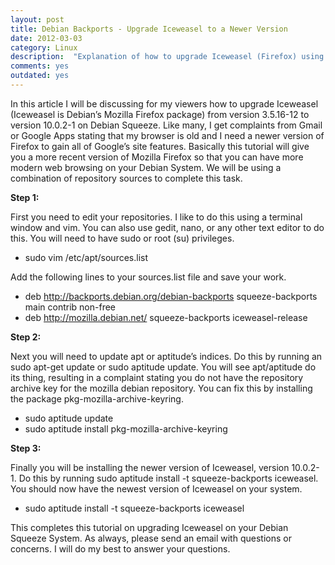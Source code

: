 ```yaml
---
layout: post
title: Debian Backports - Upgrade Iceweasel to a Newer Version
date: 2012-03-03
category: Linux
description:  "Explanation of how to upgrade Iceweasel (Firefox) using the Debian Backport mirrors.  Good example of how to use the Debian Backports for any other type of software upgrade, in any release of Debian."
comments: yes
outdated: yes
---
```


In this article I will be discussing for my viewers how to upgrade Iceweasel (Iceweasel is Debian’s Mozilla Firefox package) from version 3.5.16-12 to version 10.0.2-1 on Debian Squeeze.  Like many, I get complaints from Gmail or Google Apps stating that my browser is old and I need a newer version of Firefox to gain all of Google’s site features.  Basically this tutorial will give you a more recent version of Mozilla Firefox so that you can have more modern web browsing on your Debian System.  We will be using a combination of repository sources to complete this task.

**Step 1:**

First you need to edit your repositories.  I like to do this using a terminal window and vim.  You can also use gedit, nano, or any other text editor to do this.  You will need to have sudo or root (su) privileges.

- sudo vim /etc/apt/sources.list


Add the following lines to your sources.list file and save your work.


- deb http://backports.debian.org/debian-backports squeeze-backports main contrib non-free
- deb http://mozilla.debian.net/ squeeze-backports iceweasel-release


**Step 2:**

Next you will need to update apt or aptitude’s indices.  Do this by running an sudo apt-get update or sudo aptitude update.  You will see apt/aptitude do its thing, resulting in a complaint stating you do not have the repository archive key for the mozilla debian repository.  You can fix this by installing the package pkg-mozilla-archive-keyring.

- sudo aptitude update
- sudo aptitude install pkg-mozilla-archive-keyring

**Step 3:**

Finally you will be installing the newer version of Iceweasel, version 10.0.2-1.  Do this by running sudo aptitude install -t squeeze-backports iceweasel.  You should now have the newest version of Iceweasel on your system.

- sudo aptitude install -t squeeze-backports iceweasel

This completes this tutorial on upgrading Iceweasel on your Debian Squeeze System.  As always, please send an email with questions or concerns.  I will do my best to answer your questions.




